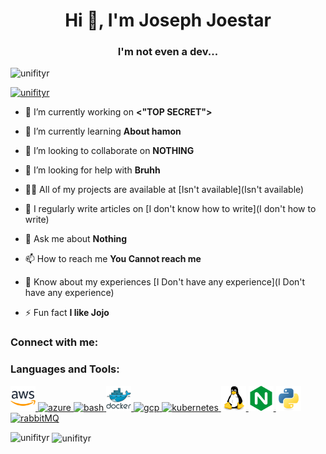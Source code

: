 <h1 align="center">Hi 👋, I'm Joseph Joestar</h1>
<h3 align="center">I'm not even a dev...</h3>

<p align="left"> <img src="https://komarev.com/ghpvc/?username=unifityr&label=Profile%20views&color=0e75b6&style=flat" alt="unifityr" /> </p>

<p align="left"> <a href="https://github.com/ryo-ma/github-profile-trophy"><img src="https://github-profile-trophy.vercel.app/?username=unifityr" alt="unifityr" /></a> </p>

- 🔭 I’m currently working on **<"TOP SECRET">**

- 🌱 I’m currently learning **About hamon**

- 👯 I’m looking to collaborate on **NOTHING**

- 🤝 I’m looking for help with **Bruhh**

- 👨‍💻 All of my projects are available at [Isn't available](Isn't available)

- 📝 I regularly write articles on [I don't know how to write](I don't how to write)

- 💬 Ask me about **Nothing**

- 📫 How to reach me **You Cannot reach me**

- 📄 Know about my experiences [I Don't have any experience](I Don't have any experience)

- ⚡ Fun fact **I like Jojo**

<h3 align="left">Connect with me:</h3>
<p align="left">
</p>

<h3 align="left">Languages and Tools:</h3>
<p align="left"> <a href="https://aws.amazon.com" target="_blank" rel="noreferrer"> <img src="https://raw.githubusercontent.com/devicons/devicon/master/icons/amazonwebservices/amazonwebservices-original-wordmark.svg" alt="aws" width="40" height="40"/> </a> <a href="https://azure.microsoft.com/en-in/" target="_blank" rel="noreferrer"> <img src="https://www.vectorlogo.zone/logos/microsoft_azure/microsoft_azure-icon.svg" alt="azure" width="40" height="40"/> </a> <a href="https://www.gnu.org/software/bash/" target="_blank" rel="noreferrer"> <img src="https://www.vectorlogo.zone/logos/gnu_bash/gnu_bash-icon.svg" alt="bash" width="40" height="40"/> </a> <a href="https://www.docker.com/" target="_blank" rel="noreferrer"> <img src="https://raw.githubusercontent.com/devicons/devicon/master/icons/docker/docker-original-wordmark.svg" alt="docker" width="40" height="40"/> </a> <a href="https://cloud.google.com" target="_blank" rel="noreferrer"> <img src="https://www.vectorlogo.zone/logos/google_cloud/google_cloud-icon.svg" alt="gcp" width="40" height="40"/> </a> <a href="https://kubernetes.io" target="_blank" rel="noreferrer"> <img src="https://www.vectorlogo.zone/logos/kubernetes/kubernetes-icon.svg" alt="kubernetes" width="40" height="40"/> </a> <a href="https://www.linux.org/" target="_blank" rel="noreferrer"> <img src="https://raw.githubusercontent.com/devicons/devicon/master/icons/linux/linux-original.svg" alt="linux" width="40" height="40"/> </a> <a href="https://www.nginx.com" target="_blank" rel="noreferrer"> <img src="https://raw.githubusercontent.com/devicons/devicon/master/icons/nginx/nginx-original.svg" alt="nginx" width="40" height="40"/> </a> <a href="https://www.python.org" target="_blank" rel="noreferrer"> <img src="https://raw.githubusercontent.com/devicons/devicon/master/icons/python/python-original.svg" alt="python" width="40" height="40"/> </a> <a href="https://www.rabbitmq.com" target="_blank" rel="noreferrer"> <img src="https://www.vectorlogo.zone/logos/rabbitmq/rabbitmq-icon.svg" alt="rabbitMQ" width="40" height="40"/> </a> </p>

<p><img align="left" src="https://github-readme-stats.vercel.app/api/top-langs?username=unifityr&show_icons=true&locale=en&layout=compact" alt="unifityr" /></p>

<p>&nbsp;<img align="center" src="https://github-readme-stats.vercel.app/api?username=unifityr&show_icons=true&locale=en" alt="unifityr" /></p>
